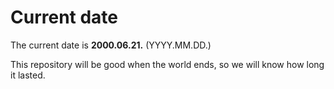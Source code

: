 # Current date

The current date is **2000.06.21.** (YYYY.MM.DD.)

This repository will be good when the world ends, so we will know how long it lasted.